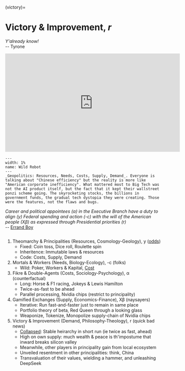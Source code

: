 (victory)=
# Victory & Improvement, *r*

*Y'already know!*     
-- Tyrone

<iframe width="560" height="315" src="https://www.youtube.com/embed/1L0TLwqekak" title="YouTube video player" frameborder="0" allow="accelerometer; autoplay; clipboard-write; encrypted-media; gyroscope; picture-in-picture" allowfullscreen></iframe>

```{figure} https://upload.wikimedia.org/wikipedia/commons/7/72/Prometheus_and_Atlas%2C_Laconian_black-figure_kylix%2C_by_the_Arkesilas_Painter%2C_560-550_BC%2C_inv._16592_-_Museo_Gregoriano_Etrusco_-_Vatican_Museums_-_DSC01069.jpg
---
width: 1%
name: Wild Robot
---
_Geopolitics: Resources, Needs, Costs, Supply, Demand_. Everyone is talking about "Chinese efficiency" but the reality is more like "American corporate inefficiency". What mattered most to Big Tech was not the AI product itself, but the fact that it kept their wallstreet ponzi scheme going. The skyrocketing stocks, the billions in government funds, the gradual tech dystopia they were creating. Those were the features, not the flaws and bugs.
```
*Career and political appointees (α) in the Executive Branch have a duty to align (y) Federal spending and action (-c) with the will of the American people (Xβ) as expressed through Presidential priorities (r)*      
-- [Errand Boy](https://www.youtube.com/watch?v=uj93wjEzW5w)

```{bibliography}
```

1. Theomarchy & Principalities (Resources, Cosmology-Geology), y ([odds](https://www.the-independent.com/news/world/americas/obama-situation-room-white-house-president-decision-making-a8378186.html))
   - Fixed: Coin toss, Dice roll, Roulette spin
   - Inheritence: Immutable laws & resources
   - Code: Costs, Supply, Demand
2. Mortals & Workers (Needs, Biology-Ecology), -c (folks)
   - Wild: Poker, Workers & Kapital, [Cost](https://en.wikipedia.org/wiki/Tragedy_of_the_commons)
3. Fikre & Double-Agents (Costs, Sociology-Psychology), α (counterfactual)
   - Long: Horse & F1 racing, Jokeys & Lewis Hamilton
   - Twice-as-fast to be ahead 
   - Parallel processing, Nvidia chips (restrict to principality)
4. Gamified Exchanges (Supply, Economics-Finance), Xβ (naysayers)
   - Iterative: Run fast-and-faster just to remain in same place 
   - Portfolio theory of beta, Red Queen through a looking glass
   - Weaponize, Tokenize, Monopolize supply-chain of Nvidia chips
5. Victory & Improvement (Demand, Philosophy-Theology), r (quick bad news)
   - [Collapsed](https://www.the-independent.com/news/world/americas/obama-situation-room-white-house-president-decision-making-a8378186.html): Stable heirarchy in short run (ie twice as fast, ahead)
   - High on own supply: much wealth & peace is th'impostume that inward breaks silicon valley
   - Meanwhile, other players in principality gain from local ecosystem
   - Unveiled resentment in other principalities: think, China
   - Transvaluation of their values, wielding a hammer, and unleashing DeepSeek

